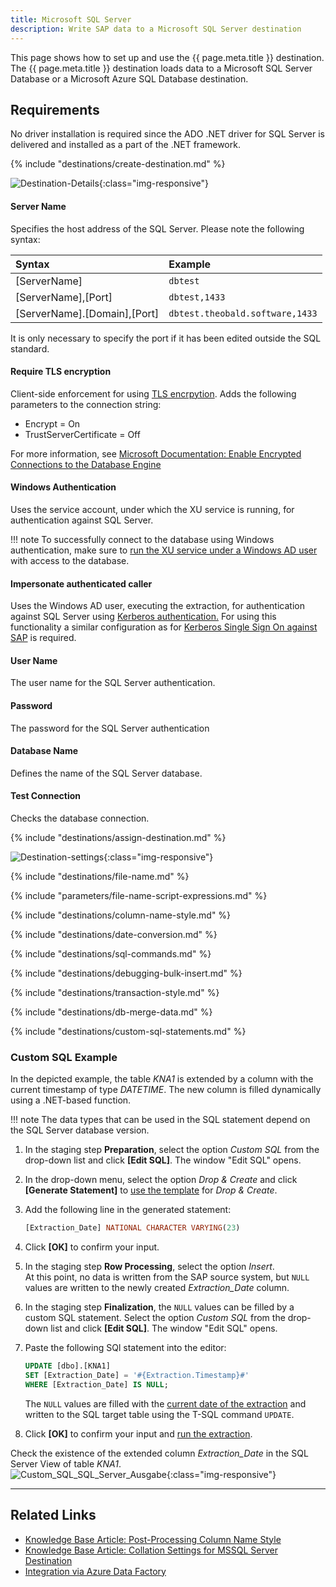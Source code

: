 ```yaml
---
title: Microsoft SQL Server
description: Write SAP data to a Microsoft SQL Server destination
---
```


This page shows how to set up and use the {{ page.meta.title }} destination. 
The {{ page.meta.title }} destination loads data to a Microsoft SQL Server Database or a Microsoft Azure SQL Database destination.

## Requirements

No driver installation is required since the ADO .NET driver for SQL Server is delivered and installed as a part of the .NET framework.

{% include "destinations/create-destination.md" %}

![Destination-Details](../../assets/images/documentation/destinations/ms-sql/destination-details.png){:class="img-responsive"}

#### Server Name
Specifies the host address of the SQL Server. Please note the following syntax:

|Syntax | Example |
|:---|:---|
|[ServerName]| `dbtest`|
|[ServerName],[Port]| `dbtest,1433`|
|[ServerName].[Domain],[Port] |  `dbtest.theobald.software,1433`|

It is only necessary to specify the port if it has been edited outside the SQL standard.

#### Require TLS encryption
Client-side enforcement for using [TLS encrpytion](https://docs.microsoft.com/en-us/azure/sql-database/sql-database-connect-query#tls-considerations-for-sql-database-connectivity). 
Adds the following parameters to the connection string:

-  Encrypt = On
- TrustServerCertificate = Off

For more information, see [Microsoft Documentation: Enable Encrypted Connections to the Database Engine](https://docs.microsoft.com/en-us/sql/database-engine/configure-windows/enable-encrypted-connections-to-the-database-engine?view=sql-server-2017)

#### Windows Authentication
Uses the service account, under which the XU service is running, for authentication against SQL Server.

!!! note 
	To successfully connect to the database using Windows authentication, make sure to [run the XU service under a Windows AD user](../server/service-account.md) with access to the database.

#### Impersonate authenticated caller
Uses the Windows AD user, executing the extraction, for authentication against SQL Server using [Kerberos authentication.](https://blogs.msdn.microsoft.com/sqlupdates/2014/12/05/sql-server-kerberos-and-spn-quick-reference/)
For using this functionality a similar configuration as for [Kerberos Single Sign On against SAP](../../knowledge-base/sso-with-kerberos-snc.md) is required.

#### User Name
The user name for the SQL Server authentication. 

#### Password
The password for the SQL Server authentication

#### Database Name
Defines the name of the SQL Server database.

#### Test Connection
Checks the database connection. 


{% include "destinations/assign-destination.md" %}

![Destination-settings](../../assets/images/documentation/destinations/ms-sql/destination-settings.png){:class="img-responsive"}

{% include "destinations/file-name.md" %}

{% include "parameters/file-name-script-expressions.md" %}

{% include "destinations/column-name-style.md" %}

{% include "destinations/date-conversion.md" %}

{% include "destinations/sql-commands.md" %}

{% include "destinations/debugging-bulk-insert.md" %}

{% include "destinations/transaction-style.md" %} 

{% include "destinations/db-merge-data.md" %} 

{% include "destinations/custom-sql-statements.md" %} 


### Custom SQL Example
In the depicted example, the table *KNA1* is extended by a column with the current timestamp of type *DATETIME*.
The new column is filled dynamically using a .NET-based function. 

!!! note 
	The data types that can be used in the SQL statement depend on the SQL Server database version.

1. In the staging step **Preparation**, select the option *Custom SQL* from the drop-down list and click **[Edit SQL]**. The window "Edit SQL" opens.
2. In the drop-down menu, select the option *Drop & Create* and click **[Generate Statement]** to [use the template](#use-templates) for *Drop & Create*.
3. Add the following line in the generated statement: <br>
	```sql
	[Extraction_Date] NATIONAL CHARACTER VARYING(23)
	```
4. Click **[OK]** to confirm your input. <br>
5. In the staging step **Row Processing**, select the option *Insert*. <br>
At this point, no data is written from the SAP source system, but `NULL` values are written to the newly created *Extraction_Date* column.
6. In the staging step **Finalization**, the `NULL` values can be filled by a custom SQL statement. 
Select the option *Custom SQL* from the drop-down list and click **[Edit SQL]**.  The window "Edit SQL" opens.
7. Paste the following SQl statement into the editor:

	```sql
	UPDATE [dbo].[KNA1] 
	SET [Extraction_Date] = '#{Extraction.Timestamp}#' 
	WHERE [Extraction_Date] IS NULL;
	```

	The `NULL` values are filled with the [current date of the extraction](#use-script-expressions) and written to the SQL target table using the T-SQL command `UPDATE`. <br>
10. Click **[OK]** to confirm your input and [run the extraction](../execute-and-automate/run-an-extraction.md/#run-extractions-in-the-designer).

Check the existence of the extended column *Extraction_Date*  in the SQL Server View of table *KNA1*.<br>
![Custom_SQL_SQL_Server_Ausgabe](../../assets/images/documentation/destinations/ms-sql/sql_server_extraction_date.png){:class="img-responsive"}

****

## Related Links

- [Knowledge Base Article: Post-Processing Column Name Style](../../knowledge-base/adjust-column-name-style.md)
- [Knowledge Base Article: Collation Settings for MSSQL Server Destination](../../knowledge-base/collation-sql-server.md)
- [Integration via Azure Data Factory](../execute-and-automate/call-via-etl.md#integration-via-azure-data-factory)
